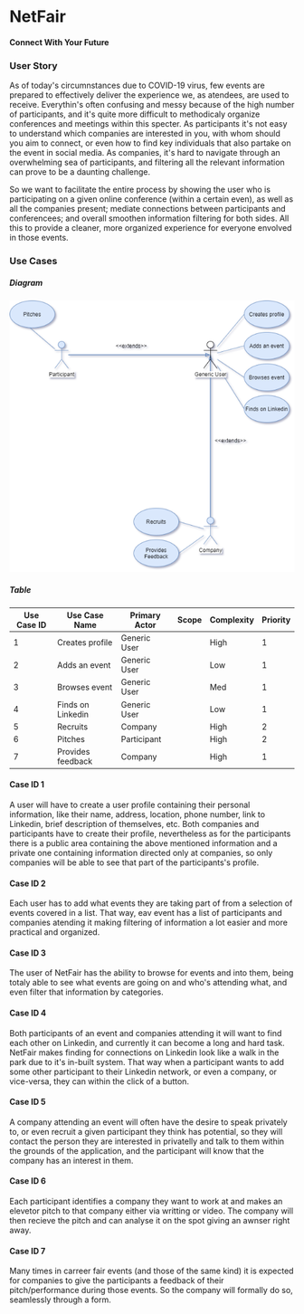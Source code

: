 # NetFair  
#### Connect With Your Future

### User Story

As of today's circumnstances due to COVID-19 virus, few events are prepared to effectively deliver the experience we, as atendees, are used to receive. Everythin's often confusing and messy because of the high number of participants, and it's quite more difficult to methodicaly organize conferences and meetings within this specter. As participants it's not easy to understand which companies are interested in you, with whom should you aim to connect, or even how to find key individuals that also partake on the event in social media. As companies, it's hard to navigate through an overwhelming sea of participants, and filtering all the relevant information can prove to be a daunting challenge.

So we want to facilitate the entire process by showing the user who is participating on a given online conference (within a certain even), as well as all the companies present; mediate connections between participants and conferencees; and overall smoothen information filtering for both sides. All this to provide a cleaner, more organized experience for everyone envolved in those events.


### Use Cases

##### Diagram

![image of use cases uml](use_cases.png)

##### Table 

Use Case ID | Use Case Name     | Primary Actor | Scope | Complexity | Priority      
----------- | ----------------- | ------------- | ----- | ---------- | --------
1           | Creates profile   | Generic User  |       | High       | 1
2           | Adds an event     | Generic User  |       | Low        | 1
3           | Browses event     | Generic User  |       | Med        | 1
4           | Finds on Linkedin | Generic User  |       | Low        | 1
5           | Recruits          | Company       |       | High       | 2
6           | Pitches           | Participant   |       | High       | 2
7           | Provides feedback | Company       |       | High       | 1


#### Case ID 1
A user will have to create a user profile containing their personal information, like their name, address, location, phone number, link to Linkedin, brief description of themselves, etc. Both companies and participants have to create their profile, nevertheless as for the participants there is a public area containing the above mentioned information and a private one containing information directed only at companies, so only companies will be able to see that part of the participants's profile.      


#### Case ID 2
Each user has to add what events they are taking part of from a selection of events covered in a list. That way, eav event has a list of participants and companies atending it making filtering of information a lot easier and more practical and organized.

#### Case ID 3
The user of NetFair has the ability to browse for events and into them, being totaly able to see what events are going on and who's attending what, and even filter that information by categories.

#### Case ID 4
Both participants of an event and companies attending it will want to find each other on Linkedin, and currently it can become a long and hard task. NetFair makes finding for connections on Linkedin look like a walk in the park due to it's in-built system. That way when a participant wants to add some other participant to their Linkedin network, or even a company, or vice-versa, they can within the click of a button.

#### Case ID 5
A company attending an event will often have the desire to speak privately to, or even recruit a given participant they think has potential, so they will contact the person they are interested in privatelly and talk to them within the grounds of the application, and the participant will know that the company has an interest in them.

#### Case ID 6
Each participant identifies a company they want to work at and makes an elevetor pitch to that company either via writting or video. The company will then recieve the pitch and can analyse it on the spot giving an awnser right away.

#### Case ID 7
Many times in carreer fair events (and those of the same kind) it is expected for companies to give the participants a feedback of their pitch/performance during those events. So the company will formally do so, seamlessly through a form.
